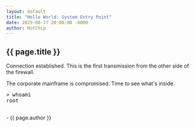 ```yaml
---
layout: default
title: "Hello World: System Entry Point"
date: 2025-08-27 20:00:00 -0000
author: HotChip
---
```


<div class="terminal-log terminal-log--left-aligned">
  <h2 class="crt-green">{{ page.title }}</h2>
  <p>Connection established. This is the first transmission from the other side of the firewall.</p>
  <p>The corporate mainframe is compromised. Time to see what's inside.</p>
  <pre>
> whoami
root
  </pre>
  <p class="post-signature">- {{ page.author }}</p>
</div>